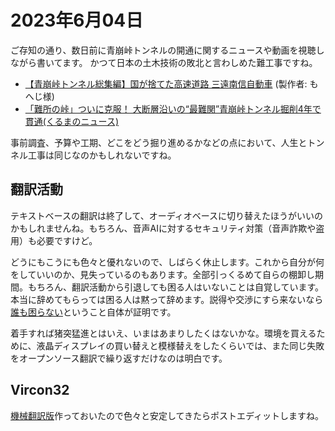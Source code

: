 # 2023年6月04日

ご存知の通り、数日前に青崩峠トンネルの開通に関するニュースや動画を視聴しながら書いてます。
かつて日本の土木技術の敗北と言わしめた難工事ですね。

* [【青崩峠トンネル総集編】国が捨てた高速道路 三遠南信自動車](https:/youtu.be/2diYMAQmy4l) (製作者: もへじ様)
 * [「難所の峠」ついに克服！ 大断層沿いの“最難関”青崩峠トンネル掘削4年で貫通(くるまのニュース)](https://news.yahoo.co.jp/articles/dd72d590dd5334c81c06d33585948a5cefe27183) 

事前調査、予算や工期、どこをどう掘り進めるかなどの点において、人生とトンネル工事は同じなのかもしれないですね。

## 翻訳活動

テキストベースの翻訳は終了して、オーディオベースに切り替えたほうがいいのかもしれませんね。もちろん、音声AIに対するセキュリティ対策（音声詐欺や盗用）も必要ですけど。

どうにもこうにも色々と優れないので、しばらく休止します。これから自分が何をしていいのか、見失っているのもあります。全部引っくるめて自らの棚卸し期間。もちろん、翻訳活動から引退しても困る人はいないことは自覚しています。本当に辞めてもらっては困る人は黙って辞めます。説得や交渉にすら来ないなら[誰も困らない](http://www.neweconomy.jp/features/nework/23066/)ということ自体が証明です。

着手すれば猪突猛進とはいえ、いまはあまりしたくはないかな。環境を買えるために、液晶ディスプレイの買い替えと模様替えをしたくらいでは、また同じ失敗をオープンソース翻訳で繰り返すだけなのは明白です。

## Vircon32

[機械翻訳版](https://github.com/thundervox/Vircon32Documents/tree/main/machine-translation/textra/japanese)作っておいたので色々と安定してきたらポストエディットしますね。
